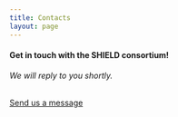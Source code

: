 ```yaml
---
title: Contacts
layout: page
---
```


#### Get in touch with the **SHIELD** consortium!

*We will reply to you shortly.*

<br/>
<div class="col-md-3">
</div>
<div class="col-md-6">
<a class="btn btn-primary btn-block btn-lg" href="mailto:info@shield-h2020.eu" role="button">Send us a message <i class="fa fa-envelope-o" aria-hidden="true"></i> </a>
</div>
<div class="col-md-3">
</div>




